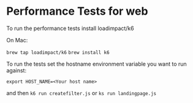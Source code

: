 Performance Tests for web
=========================

To run the performance tests install loadimpact/k6

On Mac:

`brew tap loadimpact/k6`
`brew install k6`

To run the tests set the hostname environment variable you want to run against:

`export HOST_NAME=<Your host name>`

and then `k6 run createfilter.js` or `ks run landingpage.js`
